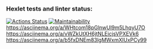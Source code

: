 ### Hexlet tests and linter status:
[![Actions Status](https://github.com/vsmelyshev/frontend-project-44/workflows/hexlet-check/badge.svg)](https://github.com/vsmelyshev/frontend-project-44/actions)
[![Maintainability](https://api.codeclimate.com/v1/badges/a872ba1880446e2bd1ca/maintainability)](https://codeclimate.com/github/vsmelyshev/frontend-project-44/maintainability)
https://asciinema.org/a/WHtcom18pGlnwUl9m5LhqyU7O
https://asciinema.org/a/vWZkUtXH6jtNLEicjsVPXEVk6
https://asciinema.org/a/b5fxDNEm83lgMWxmXlUxPCy99
